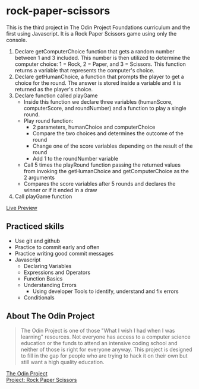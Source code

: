 # rock-paper-scissors

This is the third project in The Odin Project Foundations curriculum and the first using Javascript. It is a Rock Paper Scissors game using only the console. 

1. Declare getComputerChoice function that gets a random number between 1 and 3 included. This number is then utilized to determine the computer choice: 1 = Rock, 2 = Paper, and 3 = Scissors. This function returns a variable that represents the computer's choice.
2. Declare getHumanChoice, a function that prompts the player to get a choice for the round. The answer is stored inside a variable and it is returned as the player's choice.
3. Declare function called playGame
    - Inside this function we declare three variables (humanScore, computerScore, and roundNumber) and a function to play a single round.
    - Play round function:
        - 2 parameters, humanChoice and computerChoice
        - Compare the two choices and determines the outcome of the round
        - Change one of the score variables depending on the result of the round
        - Add 1 to the roundNumber variable
    - Call 5 times the playRound function passing the returned values from invoking the getHumanChoice and getComputerChoice as the 2 arguments
    - Compares the score variables after 5 rounds and declares the winner or if it ended in a draw
4. Call playGame function

[Live Preview](https://jlcarg.github.io/rock-paper-scissors/)

## Practiced skills

* Use git and github
* Practice to commit early and often
* Practice writing good commit messages
* Javascript
    - Declaring Variables
    - Expressions and Operators
    - Function Basics
    - Understanding Errors
        - Using developer Tools to identify, understand and fix errors
    - Conditionals

## About The Odin Project

> The Odin Project is one of those "What I wish I had when I was learning" resources. Not everyone has access to a computer science education or the funds to attend an intensive coding school and neither of those is right for everyone anyway. This project is designed to fill in the gap for people who are trying to hack it on their own but still want a high quality education.

[The Odin Project](https://www.theodinproject.com/)  
[Project: Rock Paper Scissors](https://www.theodinproject.com/lessons/foundations-rock-paper-scissors)

